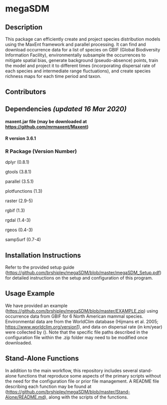 # megaSDM
## Description
This package can efficiently create and project species distribution models using the MaxEnt framework and parallel processing. It can find and download occurrence data for a list of species on GBIF (Global Biodiversity Information Facility), environmentally subsample the occurrences to mitigate spatial bias, generate background (pseudo-absence) points, train the model and project it to different times (incorporating dispersal rate of each species and intermediate range fluctuations), and create species richness maps for each time period and taxon. 

## Contributors


## Dependencies *(updated 16 Mar 2020)*
#### maxent.jar file (may be downloaded at https://github.com/mrmaxent/Maxent)
#### R version 3.6.1
### R Package (Version Number)

dplyr	(0.8.1)

gtools	(3.8.1)

parallel	(3.5.1)

plotfunctions	(1.3)

raster	(2.9-5)

rgbif	(1.3)

rgdal	(1.4-3)

rgeos	(0.4-3)

sampSurf	(0.7-4)

## Installation Instructions
Refer to the provided setup guide (https://github.com/brshipley/megaSDM/blob/master/megaSDM_Setup.pdf) for detailed instructions on the setup and configuration of this program.
## Usage Example
We have provided an example (https://github.com/brshipley/megaSDM/blob/master/EXAMPLE.zip) using occurrence data from GBIF for 6 North American mammal species. Environmental data are from the WorldClim database (Hijmans et al. 2005; https://www.worldclim.org/version1), and data on dispersal rate (in km/year) were collected by (). Note that the specific file paths described in the configuration file within the .zip folder may need to be modified once downloaded.

## Stand-Alone Functions
In addition to the main workflow, this repository includes several stand-alone functions that reproduce some aspects of the primary scripts without the need for the configuration file or prior file management. A README file describing each function may be found at (https://github.com/brshipley/megaSDM/blob/master/Stand-Alone/README.md), along with the scripts of the functions.
